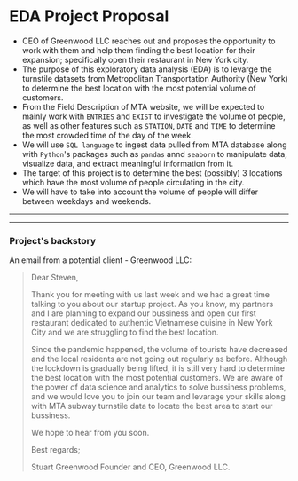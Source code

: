 # EDA Project Proposal
- CEO of Greenwood LLC reaches out and proposes the opportunity to work with them and help them finding the best location for their expansion; specifically open their restaurant in New York city.
- The purpose of this exploratory data analysis (EDA) is to levarge the turnstile datasets from Metropolitan Transportation Authority (New York) to determine the best location with the most potential volume of customers.
- From the Field Description of MTA website, we will be expected to mainly work with `ENTRIES` and `EXIST` to investigate the volume of people, as well as other features such as `STATION`, `DATE` and `TIME` to determine the most crowded time of the day of the week.
- We will use `SQL language` to ingest data pulled from MTA database along with `Python`'s packages such as `pandas` annd `seaborn` to manipulate data, visualize data, and extract meaningful information from it.
- The target of this project is to determine the best (possibly) 3 locations which have the most volume of people circulating in the city.
- We will have to take into account the volume of people will differ between weekdays and weekends.


***
***
### Project's backstory
An email from a potential client - Greenwood LLC:
> Dear Steven,
>
> Thank you for meeting with us last week and we had a great time talking to you about our startup project.
> As you know, my partners and I are planning to expand our bussiness and open our first restaurant dedicated to authentic Vietnamese cuisine in New York City and we are struggling to find the best location.
>
> Since the pandemic happened, the volume of tourists have decreased and the local residents are not going out regularly as before.
> Although the lockdown is gradually being lifted, it is still very hard to determine the best location with the most potential customers.
> We are aware of the power of data science and analytics to solve bussiness problems, and we would love you to join our team and levarage your skills along with MTA subway turnstile data to locate the best area to start our bussiness.
>
> We hope to hear from you soon.
>
> Best regards;
>
> Stuart Greenwood
> Founder and CEO, Greenwood LLC.

